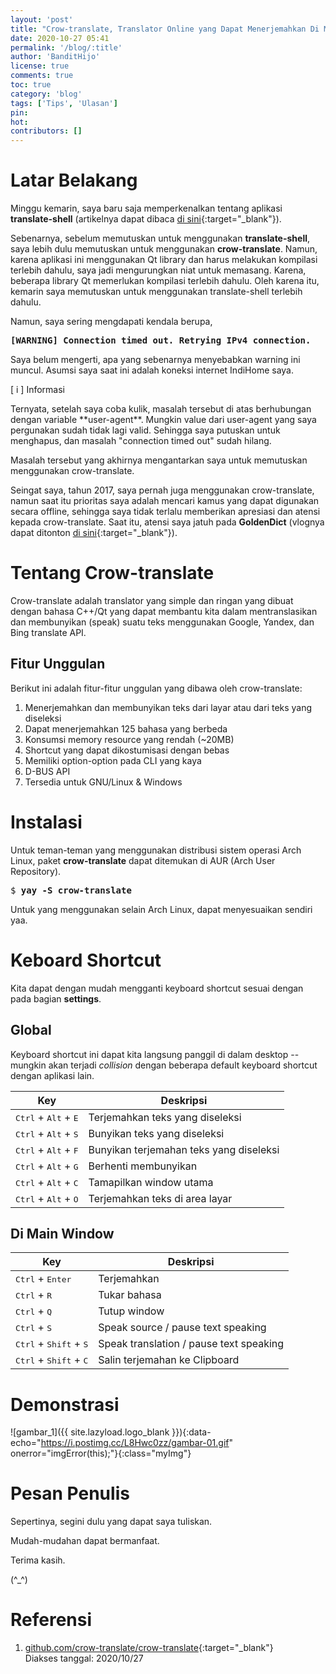 ```yaml
---
layout: 'post'
title: "Crow-translate, Translator Online yang Dapat Menerjemahkan Di Mana Saja"
date: 2020-10-27 05:41
permalink: '/blog/:title'
author: 'BanditHijo'
license: true
comments: true
toc: true
category: 'blog'
tags: ['Tips', 'Ulasan']
pin:
hot:
contributors: []
---
```


# Latar Belakang

Minggu kemarin, saya baru saja memperkenalkan tentang aplikasi **translate-shell** (artikelnya dapat dibaca [di sini](/blog/translate-shell-translator-cli-mudah){:target="_blank"}).

Sebenarnya, sebelum memutuskan untuk menggunakan **translate-shell**, saya lebih dulu memutuskan untuk menggunakan **crow-translate**. Namun, karena aplikasi ini menggunakan Qt library dan harus melakukan kompilasi terlebih dahulu, saya jadi mengurungkan niat untuk memasang. Karena, beberapa library Qt memerlukan kompilasi terlebih dahulu. Oleh karena itu, kemarin saya memutuskan untuk menggunakan translate-shell terlebih dahulu.

Namun, saya sering mengdapati kendala berupa,

<pre class="url"><b>[WARNING] Connection timed out. Retrying IPv4 connection.</b></pre>

Saya belum mengerti, apa yang sebenarnya menyebabkan warning ini muncul. Asumsi saya saat ini adalah koneksi internet IndiHome saya.

<!-- INFORMATION -->
<div class="blockquote-blue">
<div class="blockquote-blue-title">[ i ] Informasi</div>
<p markdown="1">Ternyata, setelah saya coba kulik, masalah tersebut di atas berhubungan dengan variable **user-agent**. Mungkin value dari user-agent yang saya pergunakan sudah tidak lagi valid. Sehingga saya putuskan untuk menghapus, dan masalah "connection timed out" sudah hilang.</p>
</div>

Masalah tersebut yang akhirnya mengantarkan saya untuk memutuskan menggunakan crow-translate.

Seingat saya, tahun 2017, saya pernah juga menggunakan crow-translate, namun saat itu prioritas saya adalah mencari kamus yang dapat digunakan secara offline, sehingga saya tidak terlalu memberikan apresiasi dan atensi kepada crow-translate. Saat itu, atensi saya jatuh pada **GoldenDict** (vlognya dapat ditonton [di sini](/vlog/review-goldendict-pt1){:target="_blank"}).

# Tentang Crow-translate

Crow-translate adalah translator yang simple dan ringan yang dibuat dengan bahasa C++/Qt yang dapat membantu kita dalam mentranslasikan dan membunyikan (speak) suatu teks menggunakan Google, Yandex, dan Bing translate API.

## Fitur Unggulan

Berikut ini adalah fitur-fitur unggulan yang dibawa oleh crow-translate:

1. Menerjemahkan dan membunyikan teks dari layar atau dari teks yang diseleksi
2. Dapat menerjemahkan 125 bahasa yang berbeda
3. Konsumsi memory resource yang rendah (~20MB)
4. Shortcut yang dapat dikostumisasi dengan bebas
5. Memiliki option-option pada CLI yang kaya
6. D-BUS API
7. Tersedia untuk GNU/Linux & Windows

# Instalasi

Untuk teman-teman yang menggunakan distribusi sistem operasi Arch Linux, paket **crow-translate** dapat ditemukan di AUR (Arch User Repository).

<pre>
$ <b>yay -S crow-translate</b>
</pre>

Untuk yang menggunakan selain Arch Linux, dapat menyesuaikan sendiri yaa.

# Keboard Shortcut

Kita dapat dengan mudah mengganti keyboard shortcut sesuai dengan pada bagian **settings**.

## Global

Keyboard shortcut ini dapat kita langsung panggil di dalam desktop --mungkin akan terjadi *collision* dengan beberapa default keyboard shortcut dengan aplikasi lain.

| Key                                             | Deskripsi                               |
| ----------------------------------------------- | ----------------------------------------|
| <kbd>Ctrl</kbd> + <kbd>Alt</kbd> + <kbd>E</kbd> | Terjemahkan teks yang diseleksi         |
| <kbd>Ctrl</kbd> + <kbd>Alt</kbd> + <kbd>S</kbd> | Bunyikan teks yang diseleksi            |
| <kbd>Ctrl</kbd> + <kbd>Alt</kbd> + <kbd>F</kbd> | Bunyikan terjemahan teks yang diseleksi |
| <kbd>Ctrl</kbd> + <kbd>Alt</kbd> + <kbd>G</kbd> | Berhenti membunyikan                    |
| <kbd>Ctrl</kbd> + <kbd>Alt</kbd> + <kbd>C</kbd> | Tamapilkan window utama                 |
| <kbd>Ctrl</kbd> + <kbd>Alt</kbd> + <kbd>O</kbd> | Terjemahkan teks di area layar          |

## Di Main Window

| Key                                               | Deskripsi                               |
| ------------------------------------------------- | --------------------------------------- |
| <kbd>Ctrl</kbd> + <kbd>Enter</kbd>                | Terjemahkan                             |
| <kbd>Ctrl</kbd> + <kbd>R</kbd>                    | Tukar bahasa                            |
| <kbd>Ctrl</kbd> + <kbd>Q</kbd>                    | Tutup window                            |
| <kbd>Ctrl</kbd> + <kbd>S</kbd>                    | Speak source / pause text speaking      |
| <kbd>Ctrl</kbd> + <kbd>Shift</kbd> + <kbd>S</kbd> | Speak translation / pause text speaking |
| <kbd>Ctrl</kbd> + <kbd>Shift</kbd> + <kbd>C</kbd> | Salin terjemahan ke Clipboard           |



# Demonstrasi

![gambar_1]({{ site.lazyload.logo_blank }}){:data-echo="https://i.postimg.cc/L8Hwc0zz/gambar-01.gif" onerror="imgError(this);"}{:class="myImg"}








# Pesan Penulis

Sepertinya, segini dulu yang dapat saya tuliskan.

Mudah-mudahan dapat bermanfaat.

Terima kasih.

(^_^)

# Referensi

1. [github.com/crow-translate/crow-translate](https://github.com/crow-translate/crow-translate){:target="_blank"}
<br>Diakses tanggal: 2020/10/27
